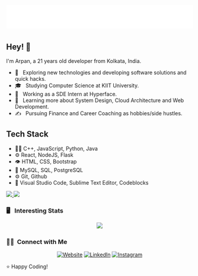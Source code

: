 <h1 align="center">
  <img src="https://raw.githubusercontent.com/arpan0702/arpan0702/master/name.svg" alt="Arpan Dutta" />
</h1>

## Hey! 👋

I'm Arpan, a 21 years old developer from Kolkata, India.

- 🤔 &nbsp; Exploring new technologies and developing software solutions and quick hacks.
- 🎓 &nbsp; Studying Computer Science at KIIT University.
- 💼 &nbsp; Working as a SDE Intern at Hyperface.
- 🌱 &nbsp; Learning more about System Design, Cloud Architecture and Web Development.
- ✍️ &nbsp; Pursuing Finance and Career Coaching as hobbies/side hustles.

## Tech Stack

- 👨‍💻 C++, JavaScript, Python, Java
- ⚙️ React, NodeJS, Flask
- 👁️ HTML, CSS, Bootstrap
- 💽 MySQL, SQL, PostgreSQL
- ⚙️ Git, Github
- 🔧 Visual Studio Code, Sublime Text Editor, Codeblocks
<!--

## Contact

- [arpan.dutta](https://arpan0702.github.io/arpan.github.io/)
- [@arpandutta07](https://www.linkedin.com/in/arpandutta07/) on LinkedIn
- [@arpan*07*](https://www.instagram.com/arpan_07_/) on Instagram
- [@arpan*07*](https://www.codechef.com/users/arpan_07_) on Codechef
- [@arpan_d](https://leetcode.com/arpan_d/) on Leetcode
-->
<!--
<h3> 🛠 &nbsp;Tech Stack</h3>


- 💻 &nbsp;
  ![Python](https://img.shields.io/badge/-Python-333333?style=flat&logo=python)
  ![Java](https://img.shields.io/badge/-Java-333333?style=flat&logo=Java&logoColor=007396)
  ![C++](https://img.shields.io/badge/-C++-333333?style=flat&logo=C%2B%2B&logoColor=00599C)
- 🌐 &nbsp;
  ![HTML5](https://img.shields.io/badge/-HTML5-333333?style=flat&logo=HTML5)
  ![CSS](https://img.shields.io/badge/-CSS-333333?style=flat&logo=CSS3&logoColor=1572B6)
  ![JavaScript](https://img.shields.io/badge/-JavaScript-333333?style=flat&logo=javascript)
  ![Bootstrap](https://img.shields.io/badge/-Bootstrap-333333?style=flat&logo=bootstrap&logoColor=563D7C)
  ![Node.js](https://img.shields.io/badge/-Node.js-333333?style=flat&logo=node.js)
  ![React](https://img.shields.io/badge/-React-333333?style=flat&logo=react)
- 🛢 &nbsp;
  ![MySQL](https://img.shields.io/badge/-MySQL-333333?style=flat&logo=mysql)
  ![PostgreSQL](https://img.shields.io/badge/-MongoDB-333333?style=flat&logo=mongodb)
- ⚙️ &nbsp;
  ![Git](https://img.shields.io/badge/-Git-333333?style=flat&logo=git)
  ![GitHub](https://img.shields.io/badge/-GitHub-333333?style=flat&logo=github)
- 🔧 &nbsp;
  ![Visual Studio Code](https://img.shields.io/badge/-Visual%20Studio%20Code-333333?style=flat&logo=visual-studio-code&logoColor=007ACC)
  ![Codeblocks](https://img.shields.io/badge/-Codeblocks-333333?style=flat&logo=rstudio)
  ![Sublime Text Editor](https://img.shields.io/badge/-Sublime%20Text%20Editor-333333?style=flat&logo=eclipse-ide&logoColor=2C2255)
- 🖥 &nbsp;
  ![Illustrator](https://img.shields.io/badge/-Illustrator-333333?style=flat&logo=adobe-illustrator)
  ![Photoshop](https://img.shields.io/badge/-Photoshop-333333?style=flat&logo=adobe-photoshop)
  ![InDesign](https://img.shields.io/badge/-InDesign-333333?style=flat&logo=adobe-indesign)

<br/>
-->
<a href="https://github.com/arpan0702">
  <img height="180em" src="https://github-readme-stats.vercel.app/api?username=arpan0702&theme=buefy&show_icons=true" />
  <img height="180em" src="https://github-readme-stats.vercel.app/api/top-langs/?username=arpan0702&theme=buefy&layout=compact" />
</a>

<br/>

<h3> 🖥 &nbsp; Interesting Stats</h3> 
<p align="center">

<img src="https://komarev.com/ghpvc/?username=arpan0702"/>

</p>

<h3> 🤝🏻 &nbsp;Connect with Me </h3>

<p align="center">
<a href="https://arpan0702.github.io/arpan.github.io/"><img alt="Website" src="https://img.shields.io/badge/Website-www.arpan0702.github.io/arpan.github.io-blue?style=flat-square&logo=google-chrome"></a>
<a href="https://www.linkedin.com/in/arpandutta07/"><img alt="LinkedIn" src="https://img.shields.io/badge/LinkedIn-Arpan%20Dutta-blue?style=flat-square&logo=linkedin"></a>
<a href="https://www.instagram.com/arpan_07_/"><img alt="Instagram" src="https://img.shields.io/badge/Instagram-arpan_07_-blue?style=flat-square&logo=instagram"></a>
<!--<a href="mailto:1805557@kiit.ac.in"><img alt="Email" src="https://img.shields.io/badge/Email-1805557@kiit.ac.in?style=flat-square&logo=gmail"></a>
-->
</p>

⭐️ Happy Coding!
